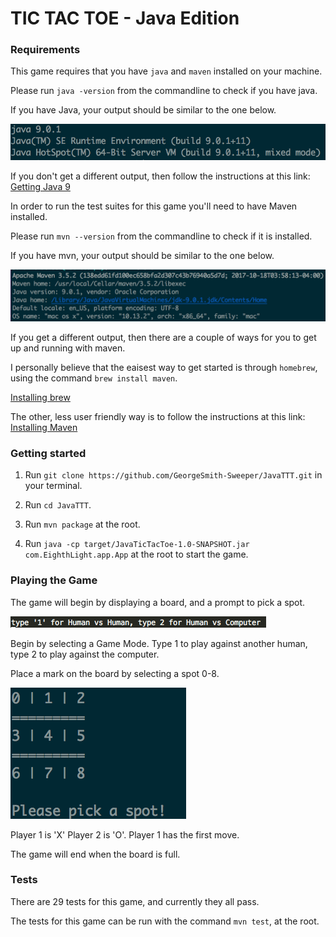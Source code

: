 # TIC TAC TOE - Java Edition

### Requirements
This game requires that you have `java` and `maven` installed on your machine.

Please run `java -version` from the commandline to check if you have java.

If you have Java, your output should be similar to the one below.

![YouHaveJava](/images/YouHaveJava.png?raw=true)

If you don't get a different output, then follow the instructions at this link: [Getting Java 9](http://www.oracle.com/technetwork/java/javase/downloads/jdk9-downloads-3848520.html)

In order to run the test suites for this game you'll need to have Maven installed.

Please run `mvn --version` from the commandline to check if it is installed.

If you have mvn, your output should be similar to the one below.

![YouHaveMaven](/images/YouHaveMaven.png?raw=true)

If you get a different output, then there are a couple of ways for you to get up and running with maven.

I personally believe that the eaisest way to get started is through `homebrew`, using the command `brew install maven`.

[Installing brew](https://brew.sh/)

The other, less user friendly way is to follow the instructions at this link: [Installing Maven](https://maven.apache.org/download.cgi)


### Getting started

1. Run `git clone https://github.com/GeorgeSmith-Sweeper/JavaTTT.git` in your terminal.

2. Run `cd JavaTTT`.

3. Run `mvn package` at the root.

4. Run `java -cp target/JavaTicTacToe-1.0-SNAPSHOT.jar com.EighthLight.app.App` at the root to start the game.


### Playing the Game

The game will begin by displaying a board, and a prompt to pick a spot.

![Game start](/images/firstPrompt.png?raw=true)

Begin by selecting a Game Mode. Type 1 to play against another human, type 2 to play against the computer.

Place a mark on the board by selecting a spot 0-8.

![Game Start](/images/GameStart.png?raw=true)

Player 1 is 'X' Player 2 is 'O'.
Player 1 has the first move.

The game will end when the board is full.

### Tests

There are 29 tests for this game, and currently they all pass.

The tests for this game can be run with the command `mvn test`, at the root.
